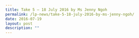 ```yaml
---
title: Take 5 – 18 July 2016 by Ms Jenny Ngoh
permalink: /lp-news/take-5-18-july-2016-by-ms-jenny-ngoh/
date: 2016-07-19
layout: post
description: ""
---
```

